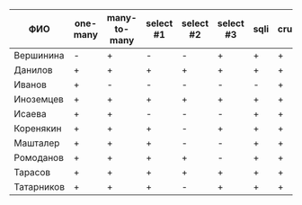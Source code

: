 | **ФИО**    | one-many | many-to-many | select #1 | select #2 | select #3 | sqli | crud | er_diagram | deploy | indexes |
|------------|----------|--------------|-----------|-----------|-----------|------|------|------------|--------|---------|
| Вершинина  | -        | +            | -         | -         | +         | +    | +    | +          |        |         |
| Данилов    | +        | +            | +         | +         | +         | +    | +    | +          | +      | +       |
| Иванов     | +        | -            | -         | -         | -         | -    | +    | +          |        | +       |
| Иноземцев  | +        | +            | +         | +         | +         | +    | +    | +          | +      | +       |
| Исаева     | +        | +            | -         | -         | -         | +    | +    | +          | +      | +       |
| Коренякин  | +        | +            | +         | -         | +         | +    | +    | +          | +      |         |
| Машталер   | +        | +            | +         | -         | -         | +    | +    | +          |        | +       |
| Ромоданов  | +        | +            | +         | +         | -         | +    | +    | +          | +      | +       |
| Тарасов    | +        | +            | +         | +         | +         | +    | +    | +          | +      | +       |
| Татарников | +        | +            | +         | -         | +         | +    | +    | +          |        |         |
